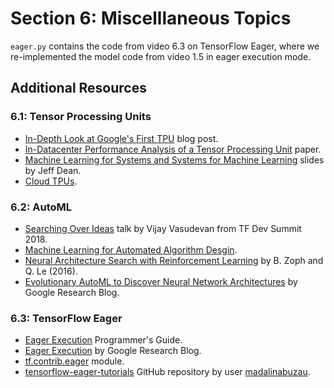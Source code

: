 # Section 6: Miscelllaneous Topics

`eager.py` contains the code from video 6.3 on TensorFlow Eager, where we re-implemented the model code from video 1.5 in eager execution mode.

## Additional Resources

### 6.1: Tensor Processing Units

- [In-Depth Look at Google's First TPU](https://cloud.google.com/blog/big-data/2017/05/an-in-depth-look-at-googles-first-tensor-processing-unit-tpu#closeImage) blog post.
- [In-Datacenter Performance Analysis of a Tensor Processing Unit](https://arxiv.org/abs/1704.04760) paper.
- [Machine Learning for Systems and Systems for Machine Learning](http://learningsys.org/nips17/assets/slides/dean-nips17.pdf) slides by Jeff Dean.
- [Cloud TPUs](https://ai.google/tools/cloud-tpus/).

### 6.2: AutoML

- [Searching Over Ideas](https://youtu.be/Zhdmjq0-Hng) talk by Vijay Vasudevan from TF Dev Summit 2018.
- [Machine Learning for Automated Algorithm Desgin](http://www.ml4aad.org/automl/).
- [Neural Architecture Search with Reinforcement Learning](https://arxiv.org/abs/1611.01578) by B. Zoph and Q. Le (2016). 
- [Evolutionary AutoML to Discover Neural Network Architectures](https://research.googleblog.com/2018/03/using-evolutionary-automl-to-discover.html) by Google Research Blog.

### 6.3: TensorFlow Eager

- [Eager Execution](https://www.tensorflow.org/programmers_guide/eager) Programmer's Guide.
- [Eager Execution](https://research.googleblog.com/2017/10/eager-execution-imperative-define-by.html) by Google Research Blog.
- [tf.contrib.eager](https://www.tensorflow.org/api_docs/python/tf/contrib/eager) module.
- [tensorflow-eager-tutorials](https://github.com/madalinabuzau/tensorflow-eager-tutorials) GitHub repository by user [madalinabuzau](https://github.com/madalinabuzau).

